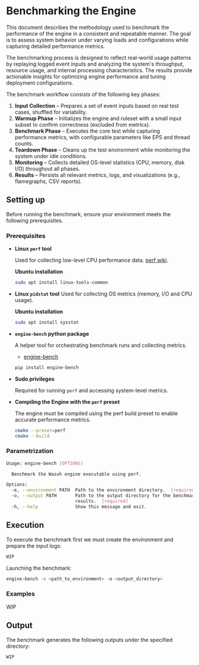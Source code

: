 # Benchmarking the Engine

This document describes the methodology used to benchmark the performance of the engine in a consistent and repeatable manner. The goal is to assess system behavior under varying loads and configurations while capturing detailed performance metrics.

The benchmarking process is designed to reflect real-world usage patterns by replaying logged event inputs and analyzing the system's throughput, resource usage, and internal processing characteristics. The results provide actionable insights for optimizing engine performance and tuning deployment configurations.

The benchmark workflow consists of the following key phases:

1. **Input Collection** – Prepares a set of event inputs based on real test cases, shuffled for variability.
2. **Warmup Phase** – Initializes the engine and ruleset with a small input subset to confirm correctness (excluded from metrics).
3. **Benchmark Phase** – Executes the core test while capturing performance metrics, with configurable parameters like EPS and thread counts.
4. **Teardown Phase** – Cleans up the test environment while monitoring the system under idle conditions.
5. **Monitoring** – Collects detailed OS-level statistics (CPU, memory, disk I/O) throughout all phases.
6. **Results** – Persists all relevant metrics, logs, and visualizations (e.g., flamegraphs, CSV reports).

## Setting up

Before running the benchmark, ensure your environment meets the following prerequisites.

### Prerequisites

- **Linux `perf` tool**

  Used for collecting low-level CPU performance data. [perf wiki](https://perfwiki.github.io/main/).

  **Ubuntu installation**
  ```bash
  sudo apt install linux-tools-common
  ```

- **Linux `pidstat` tool**
  Used for collecting OS metrics (memory, I/O and CPU usage).

  **Ubuntu installation**
  ```bash
  sudo apt install sysstat
  ```

- **`engine-bench` python package**

  A helper tool for orchestrating benchmark runs and collecting metrics.
  - [engine-bench](https://github.com/wazuh/wazuh/blob/main/src/engine/tools/engine-bench)

  ```bash
  pip install engine-bench
  ```

- **Sudo privileges**

  Required for running `perf` and accessing system-level metrics.

- **Compiling the Engine with the `perf` preset**

  The engine must be compiled using the perf build preset to enable accurate performance metrics.

  ```bash
  cmake --preset=perf
  cmake --build
  ```

### Parametrization

```bash
Usage: engine-bench [OPTIONS]

  Benchmark the Wazuh engine executable using perf.

Options:
  -e, --environment PATH  Path to the environment directory.  [required]
  -o, --output PATH       Path to the output directory for the benchmark
                          results.  [required]
  -h, --help              Show this message and exit.
```

## Execution

To execute the benchmark first we must create the environment and prepare the input logs:
```bash
WIP
```

Launching the benchmark:
```bash
engine-bench -e <path_to_environment> -o <output_directory>
```

### Examples
WIP

## Output

The benchmark generates the following outputs under the specified directory:
```bash
WIP
```
